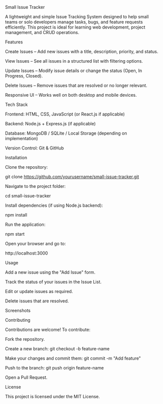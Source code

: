 Small Issue Tracker

A lightweight and simple Issue Tracking System designed to help small teams or solo developers manage tasks, bugs, and feature requests efficiently. This project is ideal for learning web development, project management, and CRUD operations.

Features

Create Issues – Add new issues with a title, description, priority, and status.

View Issues – See all issues in a structured list with filtering options.

Update Issues – Modify issue details or change the status (Open, In Progress, Closed).

Delete Issues – Remove issues that are resolved or no longer relevant.

Responsive UI – Works well on both desktop and mobile devices.

Tech Stack

Frontend: HTML, CSS, JavaScript (or React.js if applicable)

Backend: Node.js + Express.js (if applicable)

Database: MongoDB / SQLite / Local Storage (depending on implementation)

Version Control: Git & GitHub

Installation

Clone the repository:

git clone https://github.com/yourusername/small-issue-tracker.git


Navigate to the project folder:

cd small-issue-tracker


Install dependencies (if using Node.js backend):

npm install


Run the application:

npm start


Open your browser and go to:

http://localhost:3000

Usage

Add a new issue using the "Add Issue" form.

Track the status of your issues in the Issue List.

Edit or update issues as required.

Delete issues that are resolved.

Screenshots




Contributing

Contributions are welcome! To contribute:

Fork the repository.

Create a new branch: git checkout -b feature-name

Make your changes and commit them: git commit -m "Add feature"

Push to the branch: git push origin feature-name

Open a Pull Request.

License

This project is licensed under the MIT License. 
